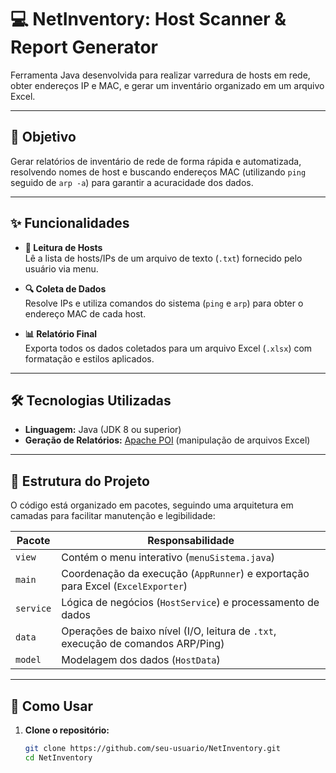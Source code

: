 # 💻 NetInventory: Host Scanner & Report Generator

Ferramenta Java desenvolvida para realizar varredura de hosts em rede, obter endereços IP e MAC, e gerar um inventário organizado em um arquivo Excel.

---

## 🎯 Objetivo

Gerar relatórios de inventário de rede de forma rápida e automatizada, resolvendo nomes de host e buscando endereços MAC (utilizando `ping` seguido de `arp -a`) para garantir a acuracidade dos dados.

---

## ✨ Funcionalidades

- **📄 Leitura de Hosts**  
  Lê a lista de hosts/IPs de um arquivo de texto (`.txt`) fornecido pelo usuário via menu.

- **🔍 Coleta de Dados**  
  Resolve IPs e utiliza comandos do sistema (`ping` e `arp`) para obter o endereço MAC de cada host.

- **📊 Relatório Final**  
  Exporta todos os dados coletados para um arquivo Excel (`.xlsx`) com formatação e estilos aplicados.

---

## 🛠️ Tecnologias Utilizadas

- **Linguagem:** Java (JDK 8 ou superior)
- **Geração de Relatórios:** [Apache POI](https://poi.apache.org/) (manipulação de arquivos Excel)

---

## 📂 Estrutura do Projeto

O código está organizado em pacotes, seguindo uma arquitetura em camadas para facilitar manutenção e legibilidade:

| Pacote     | Responsabilidade                                                                 |
|------------|-----------------------------------------------------------------------------------|
| `view`     | Contém o menu interativo (`menuSistema.java`)                                    |
| `main`     | Coordenação da execução (`AppRunner`) e exportação para Excel (`ExcelExporter`)  |
| `service`  | Lógica de negócios (`HostService`) e processamento de dados                      |
| `data`     | Operações de baixo nível (I/O, leitura de `.txt`, execução de comandos ARP/Ping) |
| `model`    | Modelagem dos dados (`HostData`)                                                  |

---

## 🚀 Como Usar

1. **Clone o repositório:**
   ```bash
   git clone https://github.com/seu-usuario/NetInventory.git
   cd NetInventory
